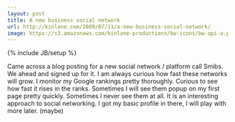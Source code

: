 ```yaml
---
layout: post
title: A new business social network 
url: http://kinlane.com/2009/07/11/a-new-business-social-network/
image: https://s3.amazonaws.com/kinlane-productions/bw-icons/bw-api-a.png
---
```

{% include JB/setup %}
Came across a blog posting for a new social network / platform call Smibs. We ahead and signed up for it. I am always curious how fast these networks will grow.
I monitor my Google rankings pretty thoroughly. Curious to see how fast it rises in the ranks.
Sometimes I will see them popup on my first page pretty quickly. Sometimes I never see them at all.
It is an interesting approach to social networking. I got my basic profile in there, I will play with more later. (maybe)
